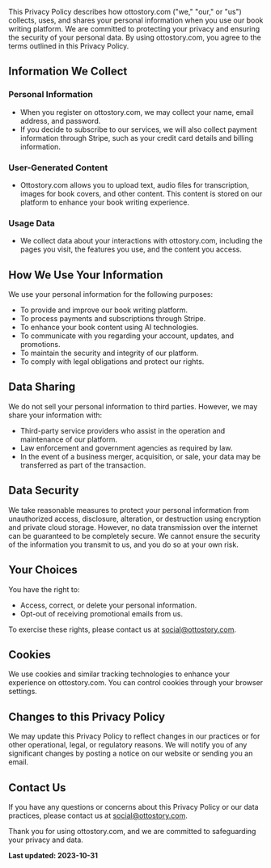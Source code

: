 This Privacy Policy describes how ottostory.com ("we," "our," or "us") collects, uses, and shares your personal information when you use our book writing platform. We are committed to protecting your privacy and ensuring the security of your personal data. By using ottostory.com, you agree to the terms outlined in this Privacy Policy.

## Information We Collect

### Personal Information
- When you register on ottostory.com, we may collect your name, email address, and password.
- If you decide to subscribe to our services, we will also collect payment information through Stripe, such as your credit card details and billing information.

### User-Generated Content
- Ottostory.com allows you to upload text, audio files for transcription, images for book covers, and other content. This content is stored on our platform to enhance your book writing experience.

### Usage Data
- We collect data about your interactions with ottostory.com, including the pages you visit, the features you use, and the content you access.

## How We Use Your Information

We use your personal information for the following purposes:

- To provide and improve our book writing platform.
- To process payments and subscriptions through Stripe.
- To enhance your book content using AI technologies.
- To communicate with you regarding your account, updates, and promotions.
- To maintain the security and integrity of our platform.
- To comply with legal obligations and protect our rights.

## Data Sharing

We do not sell your personal information to third parties. However, we may share your information with:

- Third-party service providers who assist in the operation and maintenance of our platform.
- Law enforcement and government agencies as required by law.
- In the event of a business merger, acquisition, or sale, your data may be transferred as part of the transaction.

## Data Security

We take reasonable measures to protect your personal information from unauthorized access, disclosure, alteration, or destruction using encryption and private cloud storage. However, no data transmission over the internet can be guaranteed to be completely secure. We cannot ensure the security of the information you transmit to us, and you do so at your own risk.

## Your Choices

You have the right to:
- Access, correct, or delete your personal information.
- Opt-out of receiving promotional emails from us.

To exercise these rights, please contact us at social@ottostory.com.

## Cookies

We use cookies and similar tracking technologies to enhance your experience on ottostory.com. You can control cookies through your browser settings.

## Changes to this Privacy Policy

We may update this Privacy Policy to reflect changes in our practices or for other operational, legal, or regulatory reasons. We will notify you of any significant changes by posting a notice on our website or sending you an email.

## Contact Us

If you have any questions or concerns about this Privacy Policy or our data practices, please contact us at social@ottostory.com.

Thank you for using ottostory.com, and we are committed to safeguarding your privacy and data.

__Last updated: 2023-10-31__
